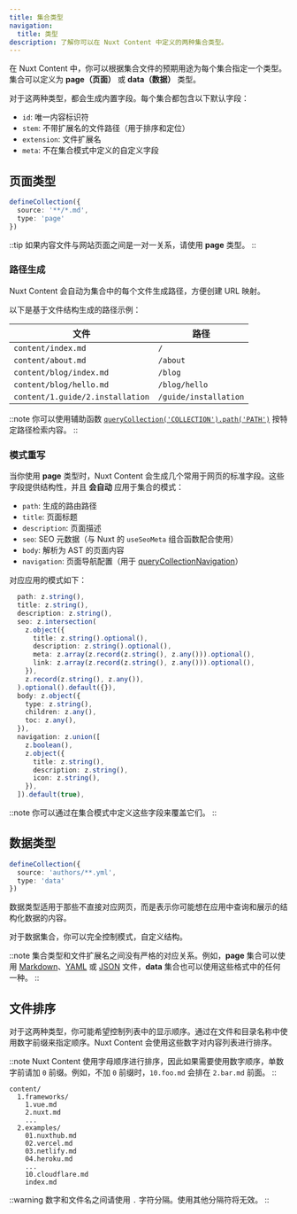 ```yaml
---
title: 集合类型
navigation:
  title: 类型
description: 了解你可以在 Nuxt Content 中定义的两种集合类型。
---
```


在 Nuxt Content 中，你可以根据集合文件的预期用途为每个集合指定一个类型。集合可以定义为 **page（页面）** 或 **data（数据）** 类型。

对于这两种类型，都会生成内置字段。每个集合都包含以下默认字段：

- `id`: 唯一内容标识符
- `stem`: 不带扩展名的文件路径（用于排序和定位）
- `extension`: 文件扩展名
- `meta`: 不在集合模式中定义的自定义字段

## 页面类型

```ts
defineCollection({
  source: '**/*.md',
  type: 'page'
})
```

::tip
如果内容文件与网站页面之间是一对一关系，请使用 **page** 类型。
::

### 路径生成

Nuxt Content 会自动为集合中的每个文件生成路径，方便创建 URL 映射。

以下是基于文件结构生成的路径示例：

| 文件                           | 路径                  |
| ------------------------------| --------------------- |
| `content/index.md`             | `/`                   |
| `content/about.md`             | `/about`              |
| `content/blog/index.md`        | `/blog`               |
| `content/blog/hello.md`        | `/blog/hello`         |
| `content/1.guide/2.installation` | `/guide/installation` |

::note
你可以使用辅助函数 [`queryCollection('COLLECTION').path('PATH')`](/docs/utils/query-collection) 按特定路径检索内容。
::

### 模式重写

当你使用 **page** 类型时，Nuxt Content 会生成几个常用于网页的标准字段。这些字段提供结构性，并且 **会自动** 应用于集合的模式：

- `path`: 生成的路由路径
- `title`: 页面标题
- `description`: 页面描述
- `seo`: SEO 元数据（与 Nuxt 的 `useSeoMeta` 组合函数配合使用）
- `body`: 解析为 AST 的页面内容
- `navigation`: 页面导航配置（用于 [queryCollectionNavigation](/docs/utils/query-collection-navigation)）

对应应用的模式如下：

```ts
  path: z.string(),
  title: z.string(),
  description: z.string(),
  seo: z.intersection(
    z.object({
      title: z.string().optional(),
      description: z.string().optional(),
      meta: z.array(z.record(z.string(), z.any())).optional(),
      link: z.array(z.record(z.string(), z.any())).optional(),
    }),
    z.record(z.string(), z.any()),
  ).optional().default({}),
  body: z.object({
    type: z.string(),
    children: z.any(),
    toc: z.any(),
  }),
  navigation: z.union([
    z.boolean(),
    z.object({
      title: z.string(),
      description: z.string(),
      icon: z.string(),
    }),
  ]).default(true),
```

::note
你可以通过在集合模式中定义这些字段来覆盖它们。
::

## 数据类型

```ts
defineCollection({
  source: 'authors/**.yml',
  type: 'data'
})
```

数据类型适用于那些不直接对应网页，而是表示你可能想在应用中查询和展示的结构化数据的内容。

对于数据集合，你可以完全控制模式，自定义结构。

::note
集合类型和文件扩展名之间没有严格的对应关系。例如，**page** 集合可以使用 [Markdown](/docs/files/markdown)、[YAML](/docs/files/yaml) 或 [JSON](/docs/files/json) 文件，**data** 集合也可以使用这些格式中的任何一种。
::

## 文件排序

对于这两种类型，你可能希望控制列表中的显示顺序。通过在文件和目录名称中使用数字前缀来指定顺序。Nuxt Content 会使用这些数字对内容列表进行排序。

::note
Nuxt Content 使用字母顺序进行排序，因此如果需要使用数字顺序，单数字前请加 `0` 前缀。例如，不加 `0` 前缀时，`10.foo.md` 会排在 `2.bar.md` 前面。
::

```text [目录结构]
content/
  1.frameworks/
    1.vue.md
    2.nuxt.md
    ...
  2.examples/
    01.nuxthub.md
    02.vercel.md
    03.netlify.md
    04.heroku.md
    ...
    10.cloudflare.md
    index.md
```

::warning
数字和文件名之间请使用 `.` 字符分隔。使用其他分隔符将无效。
::